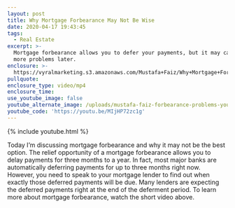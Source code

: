 ```yaml
---
layout: post
title: Why Mortgage Forbearance May Not Be Wise
date: 2020-04-17 19:43:45
tags:
  - Real Estate
excerpt: >-
  Mortgage forbearance allows you to defer your payments, but it may cause you
  more problems later.
enclosure: >-
  https://vyralmarketing.s3.amazonaws.com/Mustafa+Faiz/Why+Mortgage+Forbearance+May+Not+Be+Wise.mp4
pullquote:
enclosure_type: video/mp4
enclosure_time:
use_youtube_image: false
youtube_alternate_image: /uploads/mustafa-faiz-forbearance-problems-youtube.jpg
youtube_code: 'https://youtu.be/MIjHP72zc1g'
---
```


{% include youtube.html %}

Today I’m discussing mortgage forbearance and why it may not be the best option. The relief opportunity of a mortgage forbearance allows you to delay payments for three months to a year. In fact, most major banks are automatically deferring payments for up to three months right now. However, you need to speak to your mortgage lender to find out when exactly those deferred payments will be due. Many lenders are expecting the deferred payments right at the end of the deferment period. To learn more about mortgage forbearance, watch the short video above.